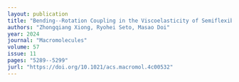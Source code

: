 ```yaml
---
layout: publication
title: "Bending--Rotation Coupling in the Viscoelasticity of Semiflexible Polymers---Rigorous Perturbation Analysis from the Rod Limit"
authors: "Zhongqiang Xiong, Ryohei Seto, Masao Doi"
year: 2024
journal: "Macromolecules"
volume: 57
issue: 11
pages: "5289--5299"
jurl: "https://doi.org/10.1021/acs.macromol.4c00532"
---
```


